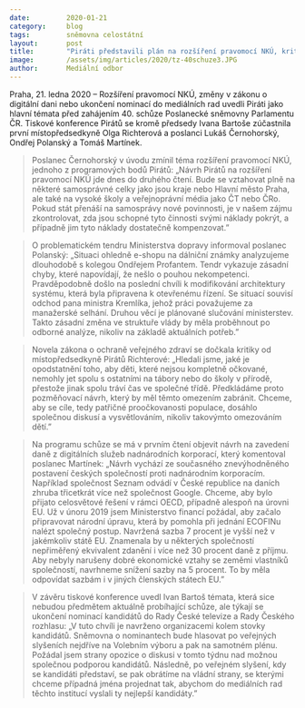```yaml
---
date:         2020-01-21
category:     blog
tags:         sněmovna celostátní
layout:       post
title:        "Piráti představili plán na rozšíření pravomocí NKÚ, kritizovali slučování ministerstev a připomněli blížící se volbu do mediálních rad"
image:        /assets/img/articles/2020/tz-40schuze3.JPG
author:       Mediální odbor
---
```

 

Praha, 21. ledna 2020 – Rozšíření pravomocí NKÚ, změny v zákonu o digitální dani nebo ukončení nominací do mediálních rad uvedli Piráti jako hlavní témata před zahájením 40. schůze Poslanecké sněmovny Parlamentu ČR. Tiskové konference Pirátů se kromě předsedy Ivana Bartoše zúčastnila první místopředsedkyně Olga Richterová a poslanci Lukáš Černohorský, Ondřej Polanský a Tomáš Martínek. 

> Poslanec Černohorský v úvodu zmínil téma rozšíření pravomocí NKÚ, jednoho z programových bodů Pirátů: „Návrh Pirátů na rozšíření pravomocí NKÚ jde dnes do druhého čtení. Bude se vztahovat plně na některé samosprávné celky jako jsou kraje nebo Hlavní město Praha, ale také na vysoké školy a veřejnoprávní média jako ČT nebo ČRo. Pokud stát přenáší na samosprávy nové povinnosti, je v našem zájmu zkontrolovat, zda jsou schopné tyto činnosti svými náklady pokrýt, a případně jim tyto náklady dostatečně kompenzovat.”

> O problematickém tendru Ministerstva dopravy informoval poslanec Polanský: „Situaci ohledně e-shopu na dálniční známky analyzujeme dlouhodobě s kolegou Ondřejem Profantem. Tendr vykazuje zásadní chyby, které napovídají, že nešlo o pouhou nekompetenci. Pravděpodobně došlo na poslední chvíli k modifikování architektury systému, která byla připravena k otevřenému řízení. Se situací souvisí odchod pana ministra Kremlíka, jehož práci považujeme za manažerské selhání. Druhou věcí je plánované slučování ministerstev. Takto zásadní změna ve struktuře vlády by měla proběhnout po odborné analýze, nikoliv na základě aktuálních potřeb.”

> Novela zákona o ochraně veřejného zdraví se dočkala kritiky od místopředsedkyně Pirátů Richterové: „Hledali jsme, jaké je opodstatnění toho, aby děti, které nejsou kompletně očkované, nemohly jet spolu s ostatními na tábory nebo do školy v přírodě, přestože jinak spolu tráví čas ve společné třídě. Předkládáme proto pozměňovací návrh, který by měl těmto omezením zabránit. Chceme, aby se cíle, tedy patřičné proočkovanosti populace, dosáhlo společnou diskusí a vysvětlováním, nikoliv takovýmto omezováním dětí.”

> Na programu schůze se má v prvním čtení objevit návrh na zavedení daně z digitálních služeb nadnárodních korporací, který komentoval poslanec Martínek: „Návrh vychází ze současného znevýhodněného postavení českých společností proti nadnárodním korporacím. Například společnost Seznam odvádí v České republice na daních zhruba třicetkrát více než společnost Google. Chceme, aby bylo přijato celosvětové řešení v rámci OECD, případně alespoň na úrovni EU. Už v únoru 2019 jsem Ministerstvo financí požádal, aby začalo připravovat národní úpravu, která by pomohla při jednání ECOFINu nalézt společný postup. Navržená sazba 7 procent je vyšší než v jakémkoliv státě EU. Znamenala by u některých společností nepřiměřený ekvivalent zdanění i více než 30 procent daně z příjmu. Aby nebyly narušeny dobré ekonomické vztahy se zeměmi vlastníků společností, navrhneme snížení sazby na 5 procent. To by měla odpovídat sazbám i v jiných členských státech EU.”

> V závěru tiskové konference uvedl Ivan Bartoš témata, která sice nebudou předmětem aktuálně probíhající schůze, ale týkají se ukončení nominací kandidátů do Rady České televize a Rady Českého rozhlasu: „V tuto chvíli je navrženo organizacemi kolem stovky kandidátů. Sněmovna o nominantech bude hlasovat po veřejných slyšeních nejdříve na Volebním výboru a pak na samotném plénu. Požádal jsem strany opozice o diskusi v tomto týdnu nad možnou společnou podporou kandidátů. Následně, po veřejném slyšení, kdy se kandidáti představí, se pak obrátíme na vládní strany, se kterými chceme případná jména projednat tak, abychom do mediálních rad těchto institucí vyslali ty nejlepší kandidáty.”
